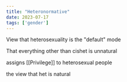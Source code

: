 ```yaml
---
title: "Heteronormative"
date: 2023-07-17
tags: ['gender']
---
```


View that heterosexuality is the "default" mode

That everything other than cishet is unnatural 

assigns [[Privilege]] to heterosexual people 

the view that het is natural 


